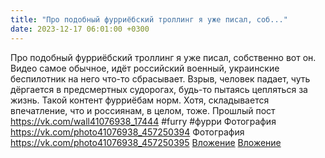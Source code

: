 ```yaml
---
title: "Про подобный фурриёбский троллинг я уже писал, соб..."
date: 2023-12-17 06:01:00 +0300
---
```


Про подобный фурриёбский троллинг я уже писал, собственно вот он.
Видео самое обычное, идёт российский военный, украинские беспилотник на него что-то сбрасывает. Взрыв, человек падает, чуть дёргается в предсмертных судорогах, будь-то пытаясь цепляться за жизнь.
Такой контент фурриёбам норм. Хотя, складывается впечатление, что и россиянам, в целом, тоже.
Прошлый пост https://vk.com/wall41076938_17444
#furry #фурри
Фотография
<a class="vk-attach" href="https://vk.com/photo41076938_457250394">https://vk.com/photo41076938_457250394</a>
Фотография
<a class="vk-attach" href="https://vk.com/photo41076938_457250395">https://vk.com/photo41076938_457250395</a>
<a class="vk-attach" href="https://vk.com/photo41076938_457250394">Вложение</a>
<a class="vk-attach" href="https://vk.com/photo41076938_457250395">Вложение</a>
